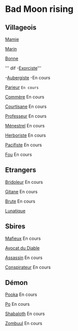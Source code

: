 # Bad Moon rising

## Villageois

[Mamie](https://brain-academy.github.io/wiki/blood-on-the-clocktower/mamie)

[Marin](https://brain-academy.github.io/wiki/blood-on-the-clocktower/marin)

[Bonne](https://brain-academy.github.io/wiki/blood-on-the-clocktower/bonne)

''' dif
-[Exorciste](https://brain-academy.github.io/wiki/blood-on-the-clocktower/exorciste)'''

-[Aubergiste](https://brain-academy.github.io/wiki/blood-on-the-clocktower/aubergiste) -En cours

[Parieur](https://brain-academy.github.io/wiki/blood-on-the-clocktower/parieur) `En cours`

[Commère](https://brain-academy.github.io/wiki/blood-on-the-clocktower/commere) En cours

[Courtisane](https://brain-academy.github.io/wiki/blood-on-the-clocktower/courtisane) En cours

[Professeur](https://brain-academy.github.io/wiki/blood-on-the-clocktower/professeur) En cours

[Ménestrel](https://brain-academy.github.io/wiki/blood-on-the-clocktower/menestrel) En cours

[Herboriste](https://brain-academy.github.io/wiki/blood-on-the-clocktower/herboriste) En cours

[Pacifiste](https://brain-academy.github.io/wiki/blood-on-the-clocktower/pacifiste) En cours

[Fou](https://brain-academy.github.io/wiki/blood-on-the-clocktower/fou) En cours

## Etrangers

[Bridoleur](https://brain-academy.github.io/wiki/blood-on-the-clocktower/bricoleur) En cours

[Gitane](https://brain-academy.github.io/wiki/blood-on-the-clocktower/gitane) En cours

[Brute](https://brain-academy.github.io/wiki/blood-on-the-clocktower/brute) En cours

[Lunatique](https://brain-academy.github.io/wiki/blood-on-the-clocktower/lunatique)

## Sbires

[Mafieux](https://brain-academy.github.io/wiki/blood-on-the-clocktower/mafieux) En cours

[Avocat du Diable](https://brain-academy.github.io/wiki/blood-on-the-clocktower/avocatdudiable)

[Assassin](https://brain-academy.github.io/wiki/blood-on-the-clocktower/assassin) En cours

[Conspirateur](https://brain-academy.github.io/wiki/blood-on-the-clocktower/conspirateur)  En cours

## Démon

[Pooka](https://brain-academy.github.io/wiki/blood-on-the-clocktower/pooka) En cours

[Po](https://brain-academy.github.io/wiki/blood-on-the-clocktower/po) En cours

[Shabaloth](https://brain-academy.github.io/wiki/blood-on-the-clocktower/shabaloth) En cours

[Zombuul](https://brain-academy.github.io/wiki/blood-on-the-clocktower/zombuul) En cours
